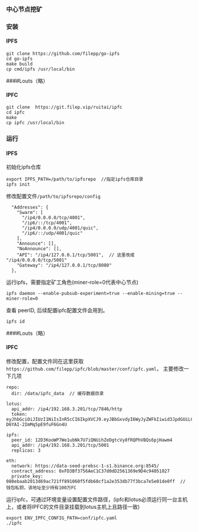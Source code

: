 
### 中心节点挖矿
### 安装
#### IPFS
```
git clone https://github.com/filepp/go-ipfs
cd go-ipfs
make build
cp cmd/ipfs /usr/local/bin
```
####Louts（略）
#### IPFC
```
git clone  https://git.filep.vip/ruitai/ipfc
cd ipfc
make
cp ipfc /usr/local/bin
```
### 运行
#### IPFS

初始化ipfs仓库
```
export IPFS_PATH=/path/to/ipfsrepo  //指定ipfs仓库目录
ipfs init
```

修改配置文件`/path/to/ipfsrepo/config`
```
  "Addresses": {
    "Swarm": [
      "/ip4/0.0.0.0/tcp/4001",
      "/ip6/::/tcp/4001",
      "/ip4/0.0.0.0/udp/4001/quic",
      "/ip6/::/udp/4001/quic"
    ],
    "Announce": [],
    "NoAnnounce": [],
    "API": "/ip4/127.0.0.1/tcp/5001",  // 这里改成 "/ip4/0.0.0.0/tcp/5001"
    "Gateway": "/ip4/127.0.0.1/tcp/8080"
  },

```

运行ipfs，需要指定矿工角色(miner-role=0代表中心节点)
```
ipfs daemon --enable-pubsub-experiment=true --enable-mining=true --miner-role=0
```

查看 peerID, 后续配置ipfc配置文件会用到。
```
ipfs id
```

####Louts（略）

#### IPFC

修改配置，配置文件同在这里获取 `https://github.com/filepp/ipfc/blob/master/conf/ipfc.yaml`， 主要修改一下几项
```
repo:
  dir: /data/ipfc_data  // 缓存数据目录

lotus:
  api_addr: /ip4/192.168.3.201/tcp/7846/http
  token: eyJhbGciOiJIUzI1NiIsInR5cCI6IkpXVCJ9.eyJBbGxvdyI6WyJyZWFkIiwid3JpdGUiLCJzaWduIiwiYWRtaW4iXX0.5xj_v75Dgl9Mf0d8Tdz-D6YAI-2ImMq5pE9fuF6Gn4U

ipfs:
  peer_id: 12D3KooWP7We1ubNk7U7iQNUihZeDgtcVy8fRQPhVBQs6pjHawm4
  api_addr: /ip4/192.168.3.201/tcp/5001
  replicas: 3

eth:
  network: https://data-seed-prebsc-1-s1.binance.org:8545/
  contract_address: 0xFD3Bf3756AeC1C37d0dD2561369e9D4c94051027
  private_key: 080ebaab2013d69ac721ff891060f5fdb60cf1a2e353db77f3bca7e5e01de0ff  // 钱包私钥，该地址至少持有100万FC
```

运行ipfc，可通过环境变量设置配置文件路径，(ipfc和lotus必须运行同一台主机上，或者将IPFC的文件目录挂载到lotus主机上且路径一致)
```
export ENV_IPFC_CONFIG_PATH=conf/ipfc.yaml
./ipfc
```

